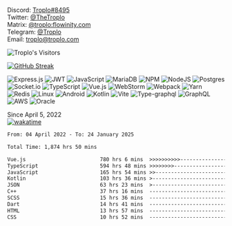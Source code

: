 Discord: <a href="https://discord.com/users/692259321907773460">Troplo#8495</a><br>
Twitter: <a href="https://twitter.com/TheTroplo">@TheTroplo</a><br>
Matrix: <a href="https://matrix.to/#/@troplo:flowinity.com">@troplo:flowinity.com</a><br>
Telegram: <a href="https://t.me/Troplo">@Troplo</a><br>
Email: <a href="mailto:troplo@troplo.com">troplo@troplo.com</a>

![Troplo's Visitors](https://visitor-badge.glitch.me/badge?page_id=Troplo&left_color=grey&right_color=blue)

[![GitHub Streak](https://github-readme-streak-stats.herokuapp.com/?user=Troplo&theme=dark)](https://git.io/streak-stats)

![Express.js](https://img.shields.io/badge/express.js-%23404d59.svg?style=for-the-badge&logo=express&logoColor=%2361DAFB)
![JWT](https://img.shields.io/badge/JWT-black?style=for-the-badge&logo=JSON%20web%20tokens)
![JavaScript](https://img.shields.io/badge/javascript-%23323330.svg?style=for-the-badge&logo=javascript&logoColor=%23F7DF1E)
![MariaDB](https://img.shields.io/badge/MariaDB-003545?style=for-the-badge&logo=mariadb&logoColor=white)
![NPM](https://img.shields.io/badge/NPM-%23000000.svg?style=for-the-badge&logo=npm&logoColor=white)
![NodeJS](https://img.shields.io/badge/node.js-6DA55F?style=for-the-badge&logo=node.js&logoColor=white)
![Postgres](https://img.shields.io/badge/postgres-%23316192.svg?style=for-the-badge&logo=postgresql&logoColor=white)
![Socket.io](https://img.shields.io/badge/Socket.io-black?style=for-the-badge&logo=socket.io&badgeColor=010101)
![TypeScript](https://img.shields.io/badge/typescript-%23007ACC.svg?style=for-the-badge&logo=typescript&logoColor=white)
![Vue.js](https://img.shields.io/badge/vuejs-%2335495e.svg?style=for-the-badge&logo=vuedotjs&logoColor=%234FC08D)
![WebStorm](https://img.shields.io/badge/webstorm-143?style=for-the-badge&logo=webstorm&logoColor=white&color=black)
![Webpack](https://img.shields.io/badge/webpack-%238DD6F9.svg?style=for-the-badge&logo=webpack&logoColor=black)
![Yarn](https://img.shields.io/badge/yarn-%232C8EBB.svg?style=for-the-badge&logo=yarn&logoColor=white)
![Redis](https://img.shields.io/badge/redis-%23DD0031.svg?style=for-the-badge&logo=redis&logoColor=white)
![Linux](https://img.shields.io/badge/Linux-FCC624?style=for-the-badge&logo=linux&logoColor=black)
![Android](https://img.shields.io/badge/Android-3DDC84?style=for-the-badge&logo=android&logoColor=3DDC84&color=black)
![Kotlin](https://img.shields.io/badge/kotlin-%237F52FF.svg?style=for-the-badge&logo=kotlin&logoColor=white)
![Vite](https://img.shields.io/badge/vite-%23646CFF.svg?style=for-the-badge&logo=vite&logoColor=white)
![Type-graphql](https://img.shields.io/badge/-TypeGraphQL-%23C04392?style=for-the-badge)
![GraphQL](https://img.shields.io/badge/-GraphQL-E10098?style=for-the-badge&logo=graphql&logoColor=white)
![AWS](https://img.shields.io/badge/AWS-%23FF9900.svg?style=for-the-badge&logo=amazon-aws&logoColor=white)
![Oracle](https://img.shields.io/badge/Oracle-F80000?style=for-the-badge&logo=oracle&logoColor=white)

Since April 5, 2022<br>[![wakatime](https://wakatime.com/badge/user/e5c39496-66c7-4025-bde6-d27a6433ed9b.svg)](https://wakatime.com/@e5c39496-66c7-4025-bde6-d27a6433ed9b)
<!--START_SECTION:waka-->

```txt
From: 04 April 2022 - To: 24 January 2025

Total Time: 1,874 hrs 50 mins

Vue.js                        780 hrs 6 mins  >>>>>>>>>>---------------   41.61 %
TypeScript                    594 hrs 48 mins >>>>>>>>-----------------   31.73 %
JavaScript                    165 hrs 54 mins >>-----------------------   08.85 %
Kotlin                        103 hrs 36 mins >------------------------   05.53 %
JSON                          63 hrs 23 mins  >------------------------   03.38 %
C++                           37 hrs 16 mins  -------------------------   01.99 %
SCSS                          15 hrs 36 mins  -------------------------   00.83 %
Dart                          14 hrs 41 mins  -------------------------   00.78 %
HTML                          13 hrs 57 mins  -------------------------   00.74 %
CSS                           10 hrs 52 mins  -------------------------   00.58 %
```

<!--END_SECTION:waka-->
<!--![Metrics](https://github.com/Troplo/Troplo/blob/main/github-metrics.svg)-->
